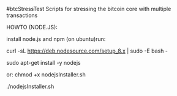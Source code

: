 #btcStressTest
Scripts for stressing the bitcoin core with multiple transactions

HOWTO (NODE.JS):

install node.js and npm (on ubuntu)run:

curl -sL https://deb.nodesource.com/setup_8.x | sudo -E bash -

sudo apt-get install -y nodejs

or:
chmod +x nodejsInstaller.sh

./nodejsInstaller.sh
